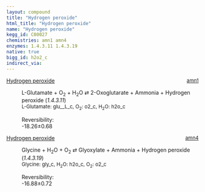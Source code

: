 ```yaml
---
layout: compound
title: "Hydrogen peroxide"
html_title: "Hydrogen peroxide"
name: "Hydrogen peroxide"
kegg_id: C00027
chemistries: amn1 amn4
enzymes: 1.4.3.11 1.4.3.19
native: true
bigg_id: h2o2_c
indirect_via: 
---
```

<dl><dt class='rs-product'><a href='/compounds/C00027' class='link-dark' data-bs-toggle='tooltip' data-bs-html='true' data-bs-title='KEGG: C00027'>Hydrogen peroxide</a><span style='float: right; max-width: 40%'><a href='/chemistries/amn1' class='link-dark opacity-50' style='font-size: small; word-wrap: anywhere;'>amn1</a></span></dt><dd><p>L-Glutamate + O<sub>2</sub> + H<sub>2</sub>O &#8644; 2-Oxoglutarate + Ammonia + Hydrogen peroxide (<i>1.4.3.11</i>)<br /><span style='font-size: small;'><span data-bs-toggle='tooltip' data-bs-html='true' data-bs-title='KEGG: C00025'>L-Glutamate</span>: glu__L_c, <span data-bs-toggle='tooltip' data-bs-html='true' data-bs-title='KEGG: C00007'>O<sub>2</sub></span>: o2_c, <span data-bs-toggle='tooltip' data-bs-html='true' data-bs-title='KEGG: C00001'>H<sub>2</sub>O</span>: h2o_c</span><br /><div class="reversibility_info">Reversibility: <div class="progress" style="flex-direction: row-reverse;"><div class="progress-bar bg-success" role="progressbar" style="width: 182.55%" aria-valuenow="-18.255170013611455" aria-valuemin="0" aria-valuemax="10"></div></div><span>-18.26&plusmn;0.68</span><div class="progress"><div class="progress-bar bg-danger" role="progressbar" style="width: 0%" aria-valuenow="-18.255170013611455" aria-valuemin="0" aria-valuemax="10"></div></div></div></p><dl></dl></dd></dl><dl><dt class='rs-product'><a href='/compounds/C00027' class='link-dark' data-bs-toggle='tooltip' data-bs-html='true' data-bs-title='KEGG: C00027'>Hydrogen peroxide</a><span style='float: right; max-width: 40%'><a href='/chemistries/amn4' class='link-dark opacity-50' style='font-size: small; word-wrap: anywhere;'>amn4</a></span></dt><dd><p>Glycine + H<sub>2</sub>O + O<sub>2</sub> &#8644; Glyoxylate + Ammonia + Hydrogen peroxide (<i>1.4.3.19</i>)<br /><span style='font-size: small;'><span data-bs-toggle='tooltip' data-bs-html='true' data-bs-title='KEGG: C00037'>Glycine</span>: gly_c, <span data-bs-toggle='tooltip' data-bs-html='true' data-bs-title='KEGG: C00001'>H<sub>2</sub>O</span>: h2o_c, <span data-bs-toggle='tooltip' data-bs-html='true' data-bs-title='KEGG: C00007'>O<sub>2</sub></span>: o2_c</span><br /><div class="reversibility_info">Reversibility: <div class="progress" style="flex-direction: row-reverse;"><div class="progress-bar bg-success" role="progressbar" style="width: 168.76%" aria-valuenow="-16.875583244361255" aria-valuemin="0" aria-valuemax="10"></div></div><span>-16.88&plusmn;0.72</span><div class="progress"><div class="progress-bar bg-danger" role="progressbar" style="width: 0%" aria-valuenow="-16.875583244361255" aria-valuemin="0" aria-valuemax="10"></div></div></div></p><dl></dl></dd></dl>